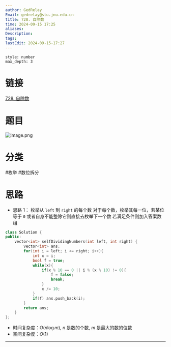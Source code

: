 ```yaml
---
author: GedRelay
Email: gedrelay@stu.jnu.edu.cn
title: 728. 自除数
time: 2024-09-15 17:25
aliases: 
Description: 
tags: 
lastEdit: 2024-09-15-17:27
---
```


```toc
style: number
max_depth: 3
```

# 链接
[728. 自除数](https://leetcode.cn/problems/self-dividing-numbers/) 

# 题目
![image.png](https://ged-pic-bed.oss-cn-guangzhou.aliyuncs.com/img/202409151725212.png)


# 分类
#枚举 #数位拆分 

# 思路
- 思路 1：
枚举从 `left` 到 `right` 的每个数
对于每个数，枚举其每一位，若某位等于 `0` 或者自身不能整除它则直接去枚举下一个数
若满足条件则加入答案数组


```cpp
class Solution {
public:
    vector<int> selfDividingNumbers(int left, int right) {
        vector<int> ans;
        for(int i = left; i <= right; i++){
            int x = i;
            bool f = true;
            while(x){
                if(x % 10 == 0 || i % (x % 10) != 0){
                    f = false;
                    break;
                }
                x /= 10;
            }
            if(f) ans.push_back(i);
        }
        return ans;
    }
};
```


- 时间复杂度：${O\left( n\log m \right)  }$, ${n }$ 是数的个数, ${m }$ 是最大的数的位数
- 空间复杂度：${O\left( 1 \right)  }$ 


---

